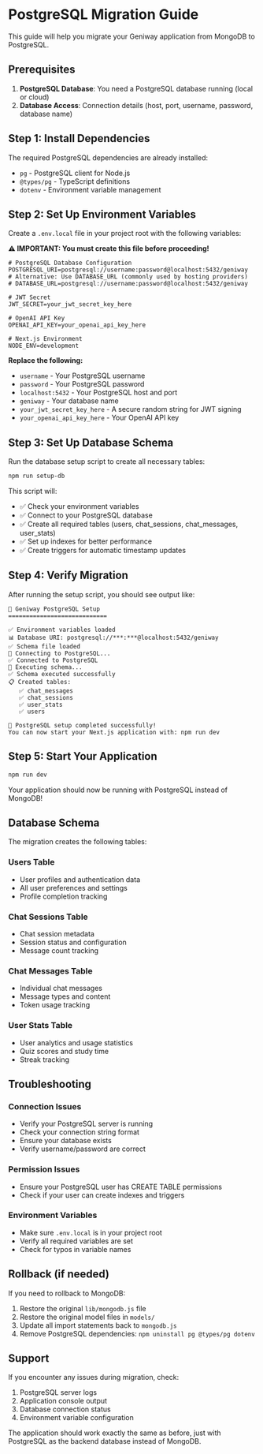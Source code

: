 # PostgreSQL Migration Guide

This guide will help you migrate your Geniway application from MongoDB to PostgreSQL.

## Prerequisites

1. **PostgreSQL Database**: You need a PostgreSQL database running (local or cloud)
2. **Database Access**: Connection details (host, port, username, password, database name)

## Step 1: Install Dependencies

The required PostgreSQL dependencies are already installed:
- `pg` - PostgreSQL client for Node.js
- `@types/pg` - TypeScript definitions
- `dotenv` - Environment variable management

## Step 2: Set Up Environment Variables

Create a `.env.local` file in your project root with the following variables:

**⚠️ IMPORTANT: You must create this file before proceeding!**

```env
# PostgreSQL Database Configuration
POSTGRESQL_URI=postgresql://username:password@localhost:5432/geniway
# Alternative: Use DATABASE_URL (commonly used by hosting providers)
# DATABASE_URL=postgresql://username:password@localhost:5432/geniway

# JWT Secret
JWT_SECRET=your_jwt_secret_key_here

# OpenAI API Key
OPENAI_API_KEY=your_openai_api_key_here

# Next.js Environment
NODE_ENV=development
```

**Replace the following:**
- `username` - Your PostgreSQL username
- `password` - Your PostgreSQL password
- `localhost:5432` - Your PostgreSQL host and port
- `geniway` - Your database name
- `your_jwt_secret_key_here` - A secure random string for JWT signing
- `your_openai_api_key_here` - Your OpenAI API key

## Step 3: Set Up Database Schema

Run the database setup script to create all necessary tables:

```bash
npm run setup-db
```

This script will:
- ✅ Check your environment variables
- ✅ Connect to your PostgreSQL database
- ✅ Create all required tables (users, chat_sessions, chat_messages, user_stats)
- ✅ Set up indexes for better performance
- ✅ Create triggers for automatic timestamp updates

## Step 4: Verify Migration

After running the setup script, you should see output like:

```
🚀 Geniway PostgreSQL Setup
============================

✅ Environment variables loaded
📊 Database URI: postgresql://***:***@localhost:5432/geniway
✅ Schema file loaded
🔌 Connecting to PostgreSQL...
✅ Connected to PostgreSQL
📝 Executing schema...
✅ Schema executed successfully
📋 Created tables:
   ✅ chat_messages
   ✅ chat_sessions
   ✅ user_stats
   ✅ users

🎉 PostgreSQL setup completed successfully!
You can now start your Next.js application with: npm run dev
```

## Step 5: Start Your Application

```bash
npm run dev
```

Your application should now be running with PostgreSQL instead of MongoDB!

## Database Schema

The migration creates the following tables:

### Users Table
- User profiles and authentication data
- All user preferences and settings
- Profile completion tracking

### Chat Sessions Table
- Chat session metadata
- Session status and configuration
- Message count tracking

### Chat Messages Table
- Individual chat messages
- Message types and content
- Token usage tracking

### User Stats Table
- User analytics and usage statistics
- Quiz scores and study time
- Streak tracking

## Troubleshooting

### Connection Issues
- Verify your PostgreSQL server is running
- Check your connection string format
- Ensure your database exists
- Verify username/password are correct

### Permission Issues
- Ensure your PostgreSQL user has CREATE TABLE permissions
- Check if your user can create indexes and triggers

### Environment Variables
- Make sure `.env.local` is in your project root
- Verify all required variables are set
- Check for typos in variable names

## Rollback (if needed)

If you need to rollback to MongoDB:

1. Restore the original `lib/mongodb.js` file
2. Restore the original model files in `models/`
3. Update all import statements back to `mongodb.js`
4. Remove PostgreSQL dependencies: `npm uninstall pg @types/pg dotenv`

## Support

If you encounter any issues during migration, check:
1. PostgreSQL server logs
2. Application console output
3. Database connection status
4. Environment variable configuration

The application should work exactly the same as before, just with PostgreSQL as the backend database instead of MongoDB.


